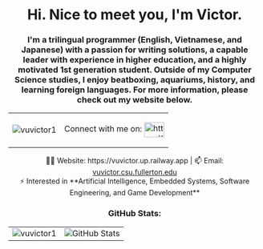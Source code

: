 <h1 align="center">Hi. Nice to meet you, I'm Victor.</h1>
<h3 align="center">I'm a trilingual programmer (English, Vietnamese, and Japanese) with a passion for writing solutions, a capable leader with experience in higher education, and a highly motivated 1st generation student. Outside of my Computer Science studies, I enjoy beatboxing, aquariums, history, and learning foreign languages. For more information, please check out my website below.</h3>

<table align="center">
  <tr>
    <td align="center">
      <p align="center"> <img src="https://komarev.com/ghpvc/?username=vuvictor1&label=Profile%20views&color=0e75b6&style=flat" alt="vuvictor1" /> </p>
    </td>
    <td align="center">
      <p align="center">
        Connect with me on: <a href="https://www.linkedin.com/in/victor-v-vu/" target="blank"><img align="center" src="https://raw.githubusercontent.com/rahuldkjain/github-profile-readme-generator/master/src/images/icons/Social/linked-in-alt.svg" alt="https://www.linkedin.com/in/victor-v-vu/" height="30" width="40" /></a>
      </p>
    </td>
  </tr>
</table>

<p align="center">
  👨‍💻 Website: https://vuvictor.up.railway.app | 📫 Email: <a href="mailto:vuvictor.csu.fullerton.edu">vuvictor.csu.fullerton.edu</a><br>
  ⚡ Interested in **Artificial Intelligence, Embedded Systems, Software Engineering, and Game Development**
</p>

<h3 align="center">GitHub Stats:</h3>
<table align="center">
  <tr>
    <td><img src="https://github-readme-stats.vercel.app/api/top-langs?username=vuvictor1&show_icons=true&locale=en&layout=compact" alt="vuvictor1" /></td>
    <td><img src="https://github-readme-stats-sigma-five.vercel.app/api?username=vuvictor1&theme=radical" alt="GitHub Stats" /></td>
  </tr>
</table>
